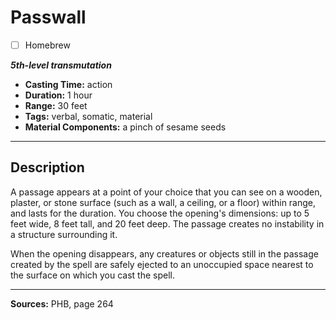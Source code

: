 # Passwall
- [ ] Homebrew

***5th-level transmutation***
- **Casting Time:** action
- **Duration:** 1 hour
- **Range:** 30 feet
- **Tags:** verbal, somatic, material
- **Material Components:** a pinch of sesame seeds

---

## Description
A passage appears at a point of your choice that you can see on a wooden, plaster, or stone surface (such as a wall, a ceiling, or a floor) within range, and lasts for the duration.
You choose the opening's dimensions: up to 5 feet wide, 8 feet tall, and 20 feet deep.
The passage creates no instability in a structure surrounding it.

When the opening disappears, any creatures or objects still in the passage created by the spell are safely ejected to an unoccupied space nearest to the surface on which you cast the spell.

---

**Sources:** PHB, page 264
